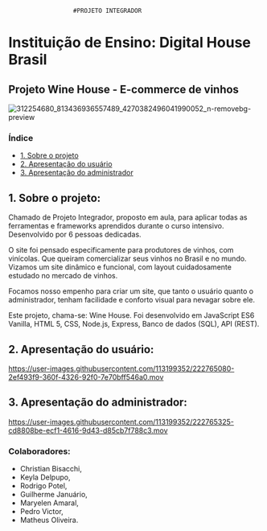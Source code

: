                      #PROJETO INTEGRADOR

# Instituição de Ensino: Digital House Brasil

## Projeto Wine House - E-commerce de vinhos



![312254680_813436936557489_4270382496041990052_n-removebg-preview](https://user-images.githubusercontent.com/113199352/222766436-3cb186ca-e65a-4262-8152-ff6f41c6c965.png)




### Índice

* [1. Sobre o projeto](#1-sobre-o-projeto)
* [2. Apresentação do usuário](#2-apresentação-do-usuário)
* [3. Apresentação do administrador](#3-apresentação-do-administrador)

## 1. Sobre o projeto:
 Chamado de Projeto Integrador, proposto em aula, para aplicar todas as ferramentas e frameworks aprendidos durante o curso intensivo. Desenvolvido por 6 pessoas dedicadas. 
 
 O site foi pensado especificamente para produtores de vinhos, com vinícolas. Que queiram comercializar seus vinhos no Brasil e no mundo. Vizamos um site dinâmico e funcional, com layout cuidadosamente estudado no mercado de vinhos. 
 
 Focamos nosso empenho para criar um site, que tanto o usuário quanto o administrador, tenham facilidade e conforto visual para nevagar sobre ele.

 Este projeto, chama-se: Wine House. Foi desenvolvido em JavaScript ES6 Vanilla, HTML 5, CSS, Node.js, Express, Banco de dados (SQL), API (REST).


## 2. Apresentação do usuário:

https://user-images.githubusercontent.com/113199352/222765080-2ef493f9-360f-4326-92f0-7e70bff546a0.mov

## 3. Apresentação do administrador:

https://user-images.githubusercontent.com/113199352/222765325-cd8808be-ecf1-4616-9d43-d85cb7f788c3.mov



  ### Colaboradores:

- Christian Bisacchi, 
- Keyla Delpupo,
- Rodrigo Potel,
- Guilherme Januário,
- Maryelen Amaral,
- Pedro Victor,
- Matheus Oliveira.
     

